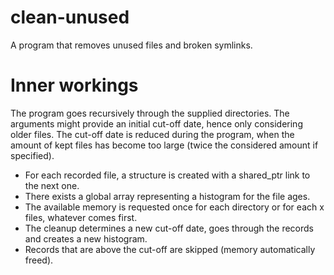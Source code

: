 # clean-unused
A program that removes unused files and broken symlinks.

# Inner workings
The program goes recursively through the supplied directories. 
The arguments might provide an initial cut-off date, hence only considering older files.
The cut-off date is reduced during the program, when the amount of kept files has become too large (twice the considered amount if specified).

* For each recorded file, a structure is created with a shared_ptr link to the next one.
* There exists a global array representing a histogram for the file ages.
* The available memory is requested once for each directory or for each x files, whatever comes first.
* The cleanup determines a new cut-off date, goes through the records and creates a new histogram. 
* Records that are above the cut-off are skipped (memory automatically freed).
